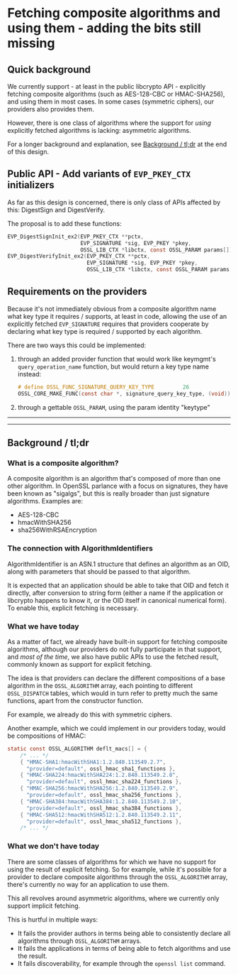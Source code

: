 # Fetching composite algorithms and using them - adding the bits still missing

## Quick background

We currently support - at least in the public libcrypto API - explicitly
fetching composite algorithms (such as AES-128-CBC or HMAC-SHA256), and
using them in most cases.  In some cases (symmetric ciphers), our providers
also provides them.

However, there is one class of algorithms where the support for *using*
explicitly fetched algorithms is lacking: asymmetric algorithms.

For a longer background and explanation, see
[Background / tl;dr](#background-tldr) at the end of this design.

## Public API - Add variants of `EVP_PKEY_CTX` initializers

As far as this design is concerned, there is only class of APIs affected by
this: DigestSign and DigestVerify.

The proposal is to add these functions:

``` C
EVP_DigestSignInit_ex2(EVP_PKEY_CTX **pctx,
                       EVP_SIGNATURE *sig, EVP_PKEY *pkey,
                       OSSL_LIB_CTX *libctx, const OSSL_PARAM params[]);
EVP_DigestVerifyInit_ex2(EVP_PKEY_CTX **pctx,
                         EVP_SIGNATURE *sig, EVP_PKEY *pkey,
                         OSSL_LIB_CTX *libctx, const OSSL_PARAM params[]);
```

## Requirements on the providers

Because it's not immediately obvious from a composite algorithm name what
key type it requires / supports, at least in code, allowing the use of an
explicitly fetched `EVP_SIGNATURE` requires that providers cooperate by
declaring what key type is required / supported by each algorithm.

There are two ways this could be implemented:

1.  through an added provider function that would work like keymgmt's
    `query_operation_name` function, but would return a key type name
    instead:
    
    ``` C
    # define OSSL_FUNC_SIGNATURE_QUERY_KEY_TYPE         26
    OSSL_CORE_MAKE_FUNC(const char *, signature_query_key_type, (void))
    ```

2.  through a gettable `OSSL_PARAM`, using the param identity "keytype"

-----

-----

## Background / tl;dr

### What is a composite algorithm?

A composite algorithm is an algorithm that's composed of more than one other
algorithm.  In OpenSSL parlance with a focus on signatures, they have been
known as "sigalgs", but this is really broader than just signature algorithms.
Examples are:

-   AES-128-CBC
-   hmacWithSHA256
-   sha256WithRSAEncryption

### The connection with AlgorithmIdentifiers

AlgorithmIdentifier is an ASN.1 structure that defines an algorithm as an
OID, along with parameters that should be passed to that algorithm.

It is expected that an application should be able to take that OID and
fetch it directly, after conversion to string form (either a name if the
application or libcrypto happens to know it, or the OID itself in canonical
numerical form).  To enable this, explicit fetching is necessary.

### What we have today

As a matter of fact, we already have built-in support for fetching
composite algorithms, although our providers do not fully participate in
that support, and *most of the time*, we also have public APIs to use the
fetched result, commonly known as support for explicit fetching.

The idea is that providers can declare the different compositions of a base
algorithm in the `OSSL_ALGORITHM` array, each pointing to different
`OSSL_DISPATCH` tables, which would in turn refer to pretty much the same
functions, apart from the constructor function.

For example, we already do this with symmetric ciphers.

Another example, which we could implement in our providers today, would be
compositions of HMAC:

``` C
static const OSSL_ALGORITHM deflt_macs[] = {
    /* ... */
    { "HMAC-SHA1:hmacWithSHA1:1.2.840.113549.2.7",
      "provider=default", ossl_hmac_sha1_functions },
    { "HMAC-SHA224:hmacWithSHA224:1.2.840.113549.2.8",
      "provider=default", ossl_hmac_sha224_functions },
    { "HMAC-SHA256:hmacWithSHA256:1.2.840.113549.2.9",
      "provider=default", ossl_hmac_sha256_functions },
    { "HMAC-SHA384:hmacWithSHA384:1.2.840.113549.2.10",
      "provider=default", ossl_hmac_sha384_functions },
    { "HMAC-SHA512:hmacWithSHA512:1.2.840.113549.2.11",
      "provider=default", ossl_hmac_sha512_functions },
    /* ... */
```

### What we don't have today

There are some classes of algorithms for which we have no support for using
the result of explicit fetching.  So for example, while it's possible for a
provider to declare composite algorithms through the `OSSL_ALGORITHM` array,
there's currently no way for an application to use them.

This all revolves around asymmetric algorithms, where we currently only
support implicit fetching.

This is hurtful in multiple ways:

-   It fails the provider authors in terms being able to consistently
    declare all algorithms through `OSSL_ALGORITHM` arrays.
-   It fails the applications in terms of being able to fetch algorithms and
    use the result.
-   It fails discoverability, for example through the `openssl list`
    command.
